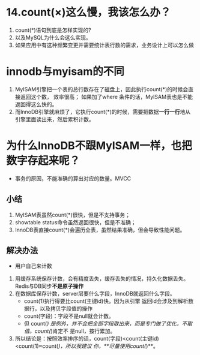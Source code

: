 # 14.count(×)这么慢，我该怎么办？
1. count(*)语句到底是怎样实现的?
2. 以及MySQL为什么会这么实现。
3. 如果应用中有这种频繁变更并需要统计表行数的需求，业务设计上可以怎么做

# innodb与myisam的不同
1. MyISAM引擎把一个表的总行数存在了磁盘上，因此执行count(*)的时候会直接返回这个数， 效率很高； 如果加了where 条件的话，MyISAM表也是不能返回得这么快的。
2. 而InnoDB引擎就麻烦了，它执行count(*)的时候，需要把数据**一行一行**地从引擎里面读出来，然后累积计数。


# 为什么InnoDB不跟MyISAM一样，也把数字存起来呢？
- 事务的原因，不能准确的算出对应的数量。MVCC
## 小结 
1. MyISAM表虽然count(*)很快，但是不支持事务； 
2. showtable status命令虽然返回很快，但是不准确； 
3. InnoDB表直接count(*)会遍历全表，虽然结果准确，但会导致性能问题。

## 解决办法
- 用户自己来计数
1. 用缓存系统保存计数，会有精度丢失，缓存丢失的情况，持久化数据丢失。Redis与DB同步**不是原子操作**
2. 在数据库保存计数，server层要什么字段，InnoDB就返回什么字段。
    - count(1)执行得要比count(主键id)快。因为从引擎 返回id会涉及到解析数据行，以及拷贝字段值的操作
    - count(字段)：字段不是null就会计数。
    - 但 count(*) 是例外，并不会把全部字段取出来，而是专门做了优化，不取值。count(*)肯定不 是null，按行累加。
3. 所以结论是：按照效率排序的话，count(字段)<count(主键id)<count(1)≈count(*)，所以我建议 你，**尽量使用count(*)**。